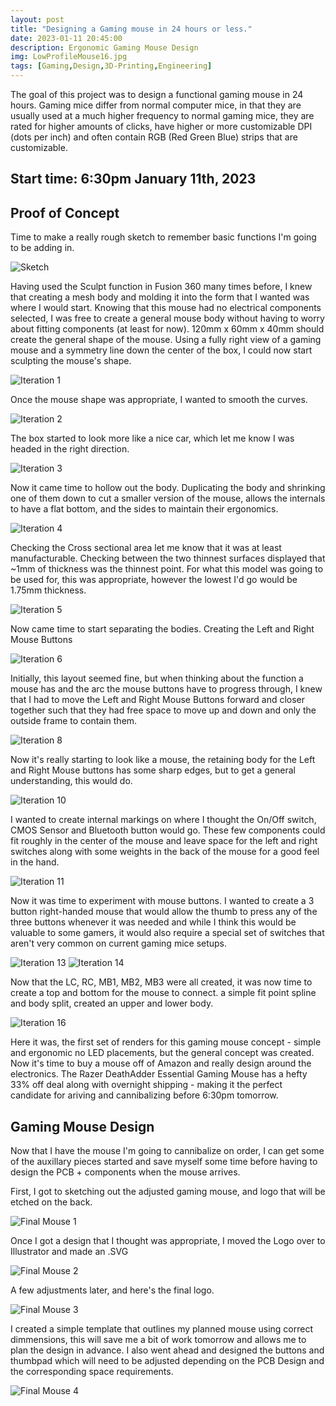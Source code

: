 ```yaml
---
layout: post
title: "Designing a Gaming mouse in 24 hours or less."
date: 2023-01-11 20:45:00 
description: Ergonomic Gaming Mouse Design
img: LowProfileMouse16.jpg
tags: [Gaming,Design,3D-Printing,Engineering]
---
```


The goal of this project was to design a functional gaming mouse in 24 hours. 
Gaming mice differ from normal computer mice, in that they are usually used at a much higher frequency to normal gaming mice, they are rated for higher amounts of clicks, have higher or more customizable DPI (dots per inch) and often contain RGB (Red Green Blue) strips that are customizable.


## Start time: 6:30pm January 11th, 2023

## Proof of Concept
Time to make a really rough sketch to remember basic functions I'm going to be adding in.

![Sketch]({{site.baseurl}}/assets/img/LowProfileMouseSketch.jpg)

Having used the Sculpt function in Fusion 360 many times before, I knew that creating a mesh body and molding it into the form that I wanted was where I would start.
Knowing that this mouse had no electrical components selected, I was free to create a general mouse body without having to worry about fitting components (at least for now).
120mm x 60mm x 40mm should create the general shape of the mouse.
Using a fully right view of a gaming mouse and a symmetry line down the center of the box, I could now start sculpting the mouse's shape.

![Iteration 1]({{site.baseurl}}/assets/img/LowProfileMouse1.jpg)

Once the mouse shape was appropriate, I wanted to smooth the curves. 

![Iteration 2]({{site.baseurl}}/assets/img/LowProfileMouse2.jpg)

The box started to look more like a nice car, which let me know I was headed in the right direction.

![Iteration 3]({{site.baseurl}}/assets/img/LowProfileMouse3.jpg)

Now it came time to hollow out the body. Duplicating the body and shrinking one of them down to cut a smaller version of the mouse, allows the internals to have a flat bottom, and the sides to maintain their ergonomics.

![Iteration 4]({{site.baseurl}}/assets/img/LowProfileMouse4.jpg)

Checking the Cross sectional area let me know that it was at least manufacturable. Checking between the two thinnest surfaces displayed that ~1mm of thickness was the thinnest point. For what this model was going to be used for, this was appropriate, however the lowest I'd go would be 1.75mm thickness.

![Iteration 5]({{site.baseurl}}/assets/img/LowProfileMouse5.jpg)

Now came time to start separating the bodies. Creating the Left and Right Mouse Buttons

![Iteration 6]({{site.baseurl}}/assets/img/LowProfileMouse6.jpg)

Initially, this layout seemed fine, but when thinking about the function a mouse has and the arc the mouse buttons have to progress through, I knew that I had to move the Left and Right Mouse Buttons forward and closer together such that they had free space to move up and down and only the outside frame to contain them.

![Iteration 8]({{site.baseurl}}/assets/img/LowProfileMouse8.jpg)

Now it's really starting to look like a mouse, the retaining body for the Left and Right Mouse buttons has some sharp edges, but to get a general understanding, this would do.

![Iteration 10]({{site.baseurl}}/assets/img/LowProfileMouse10.jpg)

I wanted to create internal markings on where I thought the On/Off switch, CMOS Sensor and Bluetooth button would go. These few components could fit roughly in the center of the mouse and leave space for the left and right switches along with some weights in the back of the mouse for a good feel in the hand.

![Iteration 11]({{site.baseurl}}/assets/img/LowProfileMouse11.jpg)

Now it was time to experiment with mouse buttons. I wanted to create a 3 button right-handed mouse that would allow the thumb to press any of the three buttons whenever it was needed and while I think this would be valuable to some gamers, it would also require a special set of switches that aren't very common on current gaming mice setups.

![Iteration 13]({{site.baseurl}}/assets/img/LowProfileMouse13.jpg)
![Iteration 14]({{site.baseurl}}/assets/img/LowProfileMouse14.jpg)

Now that the LC, RC, MB1, MB2, MB3 were all created, it was now time to create a top and bottom for the mouse to connect. a simple fit point spline and body split, created an upper and lower body.

![Iteration 16]({{site.baseurl}}/assets/img/LowProfileMouse16.jpg)

Here it was, the first set of renders for this gaming mouse concept - simple and ergonomic no LED placements, but the general concept was created. Now it's time to buy a mouse off of Amazon and really design around the electronics.
The Razer DeathAdder Essential Gaming Mouse has a hefty 33% off deal along with overnight shipping - making it the perfect candidate for ariving and cannibalizing before 6:30pm tomorrow.


## Gaming Mouse Design

Now that I have the mouse I'm going to cannibalize on order, I can get some of the auxillary pieces started and save myself some time before having to design the PCB + components when the mouse arrives.

First, I got to sketching out the adjusted gaming mouse, and logo that will be etched on the back.

![Final Mouse 1]({{site.baseurl}}/assets/img/GamingMouseSketch.jpg)

Once I got a design that I thought was appropriate, I moved the Logo over to Illustrator and made an .SVG

![Final Mouse 2]({{site.baseurl}}/assets/img/GamingMouseLogo.jpg)

A few adjustments later, and here's the final logo.

![Final Mouse 3]({{site.baseurl}}/assets/img/GamingMouseLogoFinal.jpg)

I created a simple template that outlines my planned mouse using correct dimmensions, this will save me a bit of work tomorrow and allows me to plan the design in advance. I also went ahead and designed the buttons and thumbpad which will need to be adjusted depending on the PCB Design and the corresponding space requirements.

![Final Mouse 4]({{site.baseurl}}/assets/img/GamingMouseAccessories.jpg)


